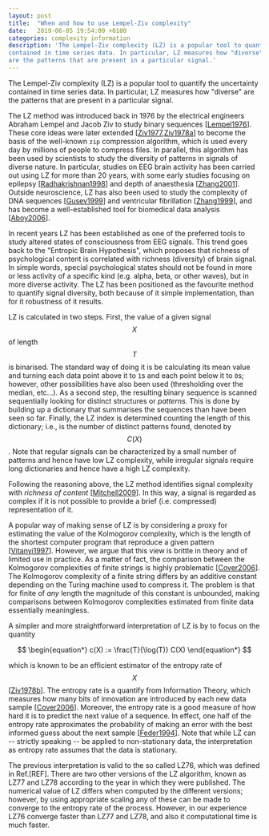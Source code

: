 ```yaml
---
layout: post
title:  "When and how to use Lempel-Ziv complexity"
date:   2019-06-05 19:54:09 +0100
categories: complexity information
description: 'The Lempel-Ziv complexity (LZ) is a popular tool to quantify the uncertainty
contained in time series data. In particular, LZ measures how "diverse"
are the patterns that are present in a particular signal.'
---
```




The Lempel-Ziv complexity (LZ) is a popular tool to quantify the uncertainty
contained in time series data. In particular, LZ measures how "diverse"
are the patterns that are present in a particular signal. 

The LZ method was introduced back in 1976 by the electrical engineers Abraham Lempel and 
Jacob Ziv to study binary sequences [[Lempel1976](#Lempel1976)]. These core ideas were
later extended [[Ziv1977](#Ziv1977),[Ziv1978a](#Ziv1978a)] to become the basis of the well-known `zip`
compression algorithm, which is used every day by millions of people to compress files. 
In parallel, this algorithm has been used by scientists to study the diversity of
patterns in signals of diverse nature. In particular, studies on EEG brain activity 
has been carried out using LZ for more than 20 years, with some early studies
focusing on epilepsy [[Radhakrishnan1998](#Radhakrishnan1998)] and depth of anaesthesia
[[Zhang2001](#Zhang2001)]. Outside neuroscience, LZ has also been used to study the
complexity of DNA sequences [[Gusev1999](#Gusev1999)] and ventricular fibrillation
[[Zhang1999](#Zhang1999)], and has become a well-established tool for biomedical data
analysis [[Aboy2006](#Aboy2006)].

In recent years LZ has been established as one of the preferred tools to study 
altered states of consciousness from EEG signals. This trend goes back to the
"Entropic Brain Hypothesis", which proposes that richness of psychological
content is correlated with richness (diversity) of brain signal. In simple words,
special psychological states should not be found in more or less activity of a
specific kind (e.g. alpha, beta, or other waves), but in more diverse activity.
The LZ has been positioned as the favourite method to quantify signal
diversity, both because of it simple implementation, than for it robustness 
of it results.

LZ is calculated in two steps. First, the value of a given signal $$X$$ of length
$$T$$ is binarised. The standard way of doing it is be calculating its mean value 
and turning each data point above it to `1`s and each point below it to `0`s;
however, other possibilities have also been used (thresholding over the median, etc...).
As a second step, the resulting binary sequence is scanned sequentially looking for distinct 
structures or *patterns*. This is done by building up a dictionary that summarises 
the sequences than have been seen so far. Finally, the LZ index is determined counting 
the length of this dictionary; i.e., is the number of
distinct patterns found, denoted by $$C(X)$$. Note that regular signals can be
characterized by a small number of patterns and hence have low LZ complexity,
while irregular signals require long dictionaries and hence have a high LZ
complexity.

Following the reasoning above, the LZ method identifies signal complexity with
*richness of content* [[Mitchell2009](#Mitchell2009)]. In this way, a signal is regarded as
complex if it is not possible to provide a brief (i.e. compressed)
representation of it. 

A popular way of making sense of LZ is by considering
a proxy for estimating the value of the Kolmogorov complexity, which is the length of the shortest
computer program that reproduce a given pattern [[Vitanyi1997](#Vitanyi1997)]. However, we
argue that this view is brittle in theory and of limited use in
practice. As a matter of fact, the comparison between the Kolmogorov complexities of finite
strings is highly problematic [[Cover2006](#Cover2006)]. The Kolmogorov complexity of a finite string differs by an additive constant depending on the Turing machine used to compress it. The problem is that for finite 
of *any* length the magnitude of this constant is unbounded, making
comparisons between Kolmogorov complexities estimated from finite data
essentially meaningless.

A simpler and more straightforward interpretation of LZ is by to focus on the quantity

$$
\begin{equation*}
c(X) := \frac{T}{\log(T)} C(X)  
\end{equation*}
$$

which is known to be an efficient estimator of the entropy rate of $$X$$ [[Ziv1978b](#Ziv1978b)]. 
The entropy rate is a quantify from Information Theory, which measures how many bits of 
innovation are introduced by each new data sample [[Cover2006](#Cover2006)]. Moreover, the entropy
rate is a good measure of how hard it is to predict the next value of a sequence. 
In effect, one half of the entropy rate approximates the probability of making an error with the best
informed guess about the next sample [[Feder1994](#Feder1994)]. Note that while LZ can 
-- strictly speaking -- be applied to non-stationary data, 
the interpretation as entropy rate assumes that the data is stationary.

The previous interpretation is valid to the so called LZ76, which was defined in Ref.[REF].
There are two other versions of the LZ algorithm, known as LZ77 and LZ78 according to the
year in which they were published. The numerical value of LZ differs when computed
by the different versions; however, by using appropriate scaling any of these can be
made to converge to the entropy rate of the process. However, in our experience LZ76 converge
faster than LZ77 and LZ78, and also it computational time is much faster.
